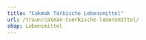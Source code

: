 ```yaml
---
title: "Cakmak Türkische Lebensmittel"
url: /traun/cakmak-tuerkische-lebensmittel/
shop: Lebensmittel
---
```

